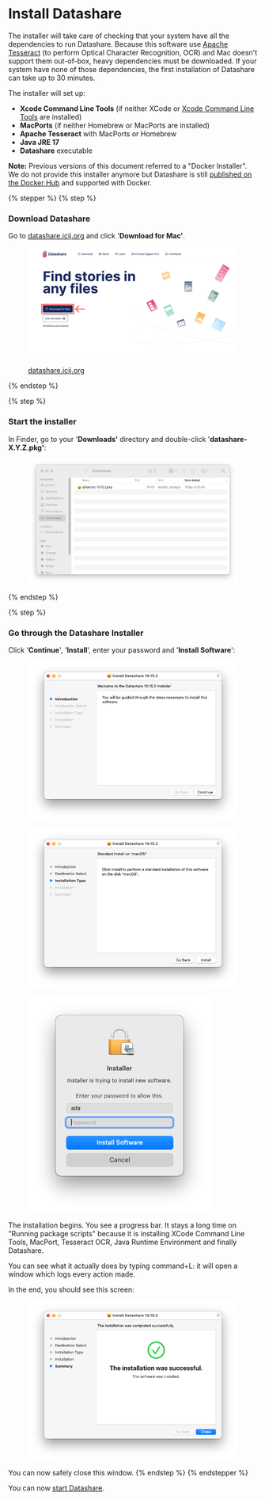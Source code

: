 # Install Datashare

The installer will take care of checking that your system have all the dependencies to run Datashare. Because this software use [Apache Tesseract](https://github.com/tesseract-ocr/tesseract) (to perform Optical Character Recognition, OCR) and Mac doesn't support them out-of-box, heavy dependencies must be downloaded. If your system have none of those dependencies, the first installation of Datashare can take up to 30 minutes.

The installer will set up:

* **Xcode Command Line Tools** (if neither XCode or [Xcode Command Line Tools](https://mac.install.guide/commandlinetools/index.html) are installed)
* **MacPorts** (if neither Homebrew or MacPorts are installed)
* **Apache Tesseract** with MacPorts or Homebrew
* **Java JRE 17**
* **Datashare** executable

**Note:** Previous versions of this document referred to a "Docker Installer". We do not provide this installer anymore but Datashare is still [published on the Docker Hub](https://hub.docker.com/r/icij/datashare) and supported with Docker.

{% stepper %}
{% step %}
### **Download Datashare**

Go to [datashare.icij.org](https://datashare.icij.org) and click '**Download for Mac'**.

<figure><img src="../../.gitbook/assets/Download.png" alt="Screenshot of the homepage of datashare.icij.org highlighting the &#x27;Download for Mac&#x27; button"><figcaption><p><a href="https://datashare.icij.org">datashare.icij.org</a></p></figcaption></figure>
{% endstep %}

{% step %}
### Start the installer

In Finder, go to your '**Downloads'** directory and double-click '**datashare-X.Y.Z.pkg'**:

<figure><img src="../../.gitbook/assets/Screenshot 2023-01-13 at 02.45.34.png" alt="Screenshot of the Downloads window on Mac showing the installer package of Datashare"><figcaption></figcaption></figure>
{% endstep %}

{% step %}
### **Go through the Datashare Installer**

Click '**Continue**', '**Install**', enter your password and '**Install Software**':

<figure><img src="../../.gitbook/assets/Screenshot 2023-01-13 at 02.46.08.png" alt="Screenshot of the Mac installer&#x27;s first step to install Datashare: &#x27;Introduction&#x27;"><figcaption></figcaption></figure>

<figure><img src="../../.gitbook/assets/Screenshot 2023-01-13 at 02.46.21.png" alt="Screenshot of the Mac installer&#x27;s third step to install Datashare: &#x27;Installation Type&#x27;&#x27;"><figcaption></figcaption></figure>

<figure><img src="../../.gitbook/assets/Screenshot 2023-01-13 at 02.47.01.png" alt="Screenshot of the Mac installer&#x27;s step to install Datashare when username and password are asked "><figcaption></figcaption></figure>

The installation begins. You see a progress bar. It stays a long time on "Running package scripts" because it is installing XCode Command Line Tools, MacPort, Tesseract OCR, Java Runtime Environment and finally Datashare.

You can see what it actually does by typing command+L: it will open a window which logs every action made.

In the end, you should see this screen:

<figure><img src="../../.gitbook/assets/Screenshot 2023-01-13 at 02.47.33.png" alt="Screenshot of the Mac installer&#x27;s last step to install Datashare: &#x27;Summary&#x27; saying &#x27;The installation was successful.&#x27;with a blue &#x27;Close&#x27; button"><figcaption></figcaption></figure>

You can now safely close this window.
{% endstep %}
{% endstepper %}

You can now [start Datashare](open-datashare-on-mac.md).
